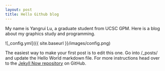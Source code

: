 ```yaml
---
layout: post
title: Hello Github blog
---
```


My name is Yangrui Lu, a graduate student from UCSC GPM. Here is a blog about my graphics study and programming.

![_config.yml]({{ site.baseurl }}/images/config.png)

The easiest way to make your first post is to edit this one. Go into /_posts/ and update the Hello World markdown file. For more instructions head over to the [Jekyll Now repository](https://github.com/barryclark/jekyll-now) on GitHub.
